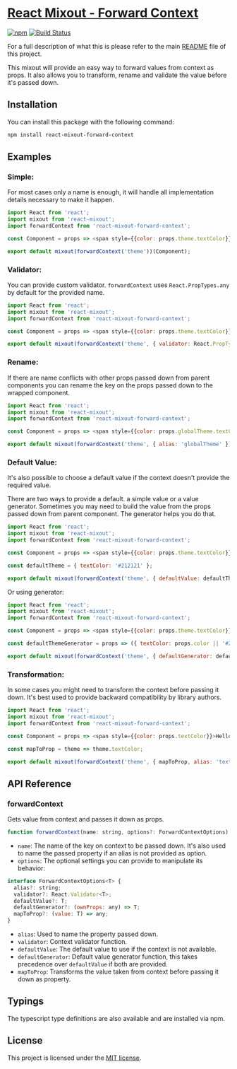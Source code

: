 # [React Mixout - Forward Context](https://github.com/alitaheri/react-mixout-forward-context)
[![npm](https://badge.fury.io/js/react-mixout-forward-context.svg)](https://badge.fury.io/js/react-mixout-forward-context)
[![Build Status](https://travis-ci.org/alitaheri/react-mixout.svg?branch=master)](https://travis-ci.org/alitaheri/react-mixout)

For a full description of what this is please refer to 
the main [README](https://github.com/alitaheri/react-mixout) file of this project.

This mixout will provide an easy way to forward values from context as props.
It also allows you to transform, rename and validate the value before it's passed down.

## Installation

You can install this package with the following command:

```sh
npm install react-mixout-forward-context
```

## Examples

### Simple:

For most cases only a name is enough, it will handle all implementation details
necessary to make it happen.

```js
import React from 'react';
import mixout from 'react-mixout';
import forwardContext from 'react-mixout-forward-context';

const Component = props => <span style={{color: props.theme.textColor}}>Hello</span>;

export default mixout(forwardContext('theme'))(Component);
```

### Validator:

You can provide custom validator. `forwardContext` uses `React.PropTypes.any` by default
for the provided name.

```js
import React from 'react';
import mixout from 'react-mixout';
import forwardContext from 'react-mixout-forward-context';

const Component = props => <span style={{color: props.theme.textColor}}>Hello</span>;

export default mixout(forwardContext('theme', { validator: React.PropTypes.object }))(Component);
```

### Rename:

If there are name conflicts with other props passed down from parent components
you can rename the key on the props passed down to the wrapped component.

```js
import React from 'react';
import mixout from 'react-mixout';
import forwardContext from 'react-mixout-forward-context';

const Component = props => <span style={{color: props.globalTheme.textColor}}>Hello</span>;

export default mixout(forwardContext('theme', { alias: 'globalTheme' }))(Component);
```

### Default Value:

It's also possible to choose a default value if the context doesn't provide the
required value.

There are two ways to provide a default. a simple value or a value generator.
Sometimes you may need to build the value from the props passed down from parent component.
The generator helps you do that.

```js
import React from 'react';
import mixout from 'react-mixout';
import forwardContext from 'react-mixout-forward-context';

const Component = props => <span style={{color: props.theme.textColor}}>Hello</span>;

const defaultTheme = { textColor: '#212121' };

export default mixout(forwardContext('theme', { defaultValue: defaultTheme }))(Component);
```

Or using generator:

```js
import React from 'react';
import mixout from 'react-mixout';
import forwardContext from 'react-mixout-forward-context';

const Component = props => <span style={{color: props.theme.textColor}}>Hello</span>;

const defaultThemeGenerator = props => ({ textColor: props.color || '#212121' });

export default mixout(forwardContext('theme', { defaultGenerator: defaultThemeGenerator }))(Component);
```

### Transformation:

In some cases you might need to transform the context before passing it down.
It's best used to provide backward compatibility by library authors.

```js
import React from 'react';
import mixout from 'react-mixout';
import forwardContext from 'react-mixout-forward-context';

const Component = props => <span style={{color: props.textColor}}>Hello</span>;

const mapToProp = theme => theme.textColor;

export default mixout(forwardContext('theme', { mapToProp, alias: 'textColor' }))(Component);
```

## API Reference

### forwardContext

Gets value from context and passes it down as props.

```js
function forwardContext(name: string, options?: ForwardContextOptions) => Injector;
```

* `name`: The name of the key on context to be passed down. It's also used
to name the passed property if an alias is not provided as option.
* `options`: The optional settings you can provide to manipulate its behavior:

```js
interface ForwardContextOptions<T> {
  alias?: string;
  validator?: React.Validator<T>;
  defaultValue?: T;
  defaultGenerator?: (ownProps: any) => T;
  mapToProp?: (value: T) => any;
}
```

* `alias`: Used to name the property passed down.
* `validator`: Context validator function.
* `defaultValue`: The default value to use if the context is not available.
* `defaultGenerator`: Default value generator function, this takes precedence
over `defaultValue` if both are provided.
* `mapToProp`: Transforms the value taken from context before passing it down as property.

## Typings

The typescript type definitions are also available and are installed via npm.

## License
This project is licensed under the [MIT license](https://github.com/alitaheri/react-mixout/blob/master/LICENSE).
